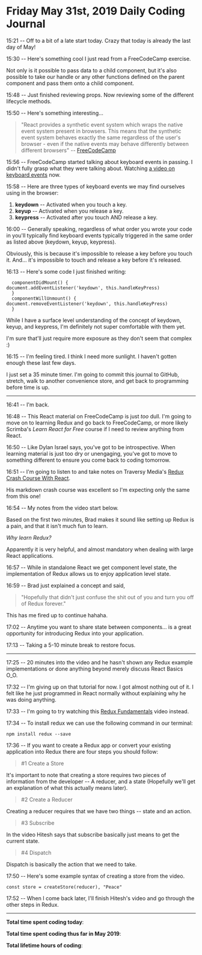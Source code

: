 # Friday May 31st, 2019 Daily Coding Journal

15:21 -- Off to a bit of a late start today. Crazy that today is already the last day of May!

15:30 -- Here's something cool I just read from a FreeCodeCamp exercise. 

Not only is it possible to pass data to a child component, but it's also possible to take our handle or any other functions defined on the parent component and pass them onto a child component.

15:48 -- Just finished reviewing props. Now reviewing some of the different lifecycle methods.

15:50 -- Here's something interesting... 
> "React provides a synthetic event system which wraps the native event system present in browsers. This means that the synthetic event system behaves exactly the same regardless of the user's browser - even if the native events may behave differently between different browsers" -- [FreeCodeCamp](https://learn.freecodecamp.org/front-end-libraries/react/add-event-listeners)

15:56 -- FreeCodeCamp started talking about keyboard events in passing. I didn't fully grasp what they were talking about. Watching [a video on keyboard events](https://www.youtube.com/watch?v=5-koI06rmcA) now.

15:58 -- Here are three types of keyboard events we may find ourselves using in the browser:
1. **keydown** -- Activated when you touch a key.
1. **keyup** -- Activated when you release a key.
1. **keypress** -- Activated after you touch AND release a key.

16:00 -- Generally speaking, regardless of what order you wrote your code in you'll typically find keyboard events typically triggered in the same order as listed above (keydown, keyup, keypress).

Obviously, this is because it's impossible to release a key before you touch it. And... it's impossible to touch and release a key before it's released.

16:13 -- Here's some code I just finished writing:
```
  componentDidMount() {
document.addEventListener('keydown', this.handleKeyPress)
  }
  componentWillUnmount() {
document.removeEventListener('keydown', this.handleKeyPress)
  }
```
While I have a surface level understanding of the concept of keydown, keyup, and keypress, I'm definitely not super comfortable with them yet.

I'm sure that'll just require more exposure as they don't seem that complex :)

16:15 -- I'm feeling tired. I think I need more sunlight. I haven't gotten enough these last few days.

I just set a 35 minute timer. I'm going to commit this journal to GitHub, stretch, walk to another convenience store, and get back to programming before time is up.
___
16:41 -- I'm back. 

16:48 -- This React material on FreeCodeCamp is just *too* dull. I'm going to move on to learning Redux and go back to FreeCodeCamp, or more likely Scrimba's *Learn React for Free* course if I need to review anything from React. 

16:50 -- Like Dylan Israel says, you've got to be introspective. When learning material is just too dry or unengaging, you've got to move to something different to ensure you come back to coding tomorrow.

16:51 -- I'm going to listen to and take notes on Traversy Media's [Redux Crash Course With React](https://www.youtube.com/watch?v=93p3LxR9xfM).

His markdown crash course was excellent so I'm expecting only the same from this one!

16:54 -- My notes from the video start below.

Based on the first two minutes, Brad makes it sound like setting up Redux is a pain, and that it isn't much fun to learn.

*Why learn Redux?*

Apparently it is very helpful, and almost mandatory when dealing with large React applications.

16:57 -- While in standalone React we get component level state, the implementation of Redux allows us to enjoy application level state.

16:59 -- Brad just explained a concept and said, 
>"Hopefully that didn't just confuse the shit out of you and turn you off of Redux forever."

This has me fired up to continue hahaha.

17:02 -- Anytime you want to share state between components... is a great opportunity for introducing Redux into your application.

17:13 -- Taking a 5-10 minute break to restore focus.

___
17:25 -- 20 minutes into the video and he hasn't shown any Redux example implementations or done anything beyond merely discuss React Basics O_O.

17:32 -- I'm giving up on that tutorial for now. I got almost nothing out of it. I felt like he just programmed in React normally without explaining why he was doing anything.

17:33 -- I'm going to try watching this [Redux Fundamentals](https://www.youtube.com/watch?v=0ix_QLPkYhI) video instead.

17:34 -- To install redux we can use the following command in our terminal:
```
npm install redux --save
```

17:36 -- If you want to create a Redux app or convert your existing application into Redux there are four steps you should follow:
>#1 Create a Store

It's important to note that creating a store requires two pieces of information from the developer -- A reducer, and a state (Hopefully we'll get an explanation of what this actually means later).

>#2 Create a Reducer
       
Creating a reducer requires that we have two things -- state and an action.

>#3 Subscribe

In the video Hitesh says that subscribe basically just means to get the current state.

>#4 Dispatch

Dispatch is basically the action that we need to take.

17:50 -- Here's some example syntax of creating a store from the video.
``` 
const store = createStore(reducer), "Peace"
```
17:52 -- When I come back later, I'll finish Hitesh's video and go through the other steps in Redux.


___
**Total time spent coding today**: 

**Total time spent coding thus far in May 2019**: 


**Total lifetime hours of coding**: 


